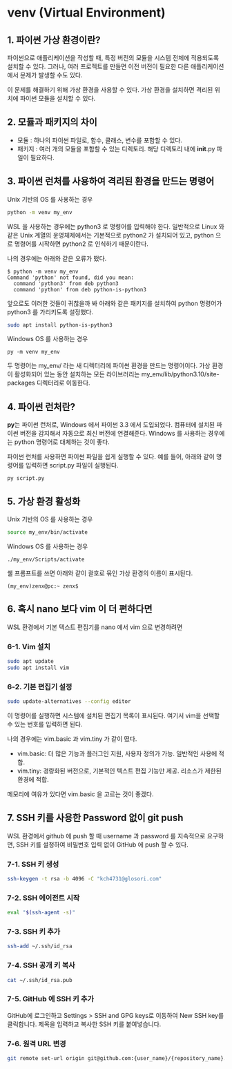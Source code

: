 # venv (Virtual Environment)

## 1. 파이썬 가상 환경이란?
파이썬으로 애플리케이션을 작성할 때, 특정 버전의 모듈을 시스템 전체에 적용되도록 설치할 수 있다. 그러나, 여러 프로젝트를 만들면 이전 버전이 필요한 다른 애플리케이션에서 문제가 발생할 수도 있다.

이 문제를 해결하기 위해 가상 환경을 사용할 수 있다. 가상 환경을 설치하면 격리된 위치에 파이썬 모듈을 설치할 수 있다.

## 2. 모듈과 패키지의 차이
- 모듈 :  하나의 파이썬 파일로, 함수, 클래스, 변수를 포함할 수 있다.
- 패키지 : 여러 개의 모듈을 포함할 수 있는 디렉토리. 해당 디렉토리 내에 __init__.py 파일이 필요하다.

## 3. 파이썬 런처를 사용하여 격리된 환경을 만드는 명령어
Unix 기반의 OS 를 사용하는 경우
```zsh
python -m venv my_env
```

WSL 을 사용하는 경우에는 python3 로 명령어를 입력해야 한다. 일반적으로 Linux 와 같은 Unix 계열의 운영체제에서는 기본적으로 python2 가 설치되어 있고, python 으로 명령어를 시작하면 python2 로 인식하기 때문이란다.

나의 경우에는 아래와 같은 오류가 떴다.
```
$ python -m venv my_env
Command 'python' not found, did you mean:
  command 'python3' from deb python3
  command 'python' from deb python-is-python3
```

앞으로도 이러한 것들이 귀찮을까 봐 아래와 같은 패키지를 설치하여 python 명령어가 python3 를 가리키도록 설정했다.
```bash
sudo apt install python-is-python3
```

Windows OS 를 사용하는 경우
```terminal
py -m venv my_env
```

두 명령어는 my_env/ 라는 새 디렉터리에 파이썬 환경을 만드는 명령어이다. 가상 환경이 활성화되어 있는 동안 설치하는 모든 라이브러리는 my_env/lib/python3.10/site-packages 디렉터리로 이동한다.

## 4. 파이썬 런처란?
**py**는 파이썬 런처로, Windows 에서 파이썬 3.3 에서 도입되었다. 컴퓨터에 설치된 파이썬 버전을 감지해서 자동으로 최신 버전에 연결해준다. Windows 를 사용하는 경우에는 python 명령어로 대체하는 것이 좋다.

파이썬 런처를 사용하면 파이썬 파일을 쉽게 실행할 수 있다. 예를 들어, 아래와 같이 명령어를 입력하면 script.py 파일이 실행된다.
```terminal
py script.py
```

## 5. 가상 환경 활성화
Unix 기반의 OS 를 사용하는 경우
```zsh
source my_env/bin/activate
```

Windows OS 를 사용하는 경우
```terminal
./my_env/Scripts/activate
```

쉘 프롬프트를 쓰면 아래와 같이 괄호로 묶인 가상 환경의 이름이 표시된다.
```
(my_env)zenx@pc:~ zenx$
```

## 6. 혹시 nano 보다 vim 이 더 편하다면
WSL 환경에서 기본 텍스트 편집기를 nano 에서 vim 으로 변경하려면

### 6-1. Vim 설치
```bash
sudo apt update
sudo apt install vim
```

### 6-2. 기본 편집기 설정
```bash
sudo update-alternatives --config editor
```
이 명령어를 실행하면 시스템에 설치된 편집기 목록이 표시된다. 여기서 vim을 선택할 수 있는 번호를 입력하면 된다.

나의 경우에는 vim.basic 과 vim.tiny 가 같이 떴다.

- vim.basic: 더 많은 기능과 플러그인 지원, 사용자 정의가 가능. 일반적인 사용에 적합.
- vim.tiny: 경량화된 버전으로, 기본적인 텍스트 편집 기능만 제공. 리소스가 제한된 환경에 적합.

메모리에 여유가 있다면 vim.basic 을 고르는 것이 좋겠다.

## 7. SSH 키를 사용한 Password 없이 git push
WSL 환경에서 github 에 push 할 때 username 과 password 를 지속적으로 요구하면, SSH 키를 설정하여 비밀번호 입력 없이 GitHub 에 push 할 수 있다.

### 7-1. SSH 키 생성
```bash
ssh-keygen -t rsa -b 4096 -C "kch4731@glosori.com"
```

### 7-2. SSH 에이전트 시작
```bash
eval "$(ssh-agent -s)"
```

### 7-3. SSH 키 추가
```bash
ssh-add ~/.ssh/id_rsa
```

### 7-4. SSH 공개 키 복사
```bash
cat ~/.ssh/id_rsa.pub
```

### 7-5. GitHub 에 SSH 키 추가
GitHub에 로그인하고 Settings > SSH and GPG keys로 이동하여 New SSH key를 클릭합니다.
제목을 입력하고 복사한 SSH 키를 붙여넣습니다.

### 7-6. 원격 URL 변경
```bash
git remote set-url origin git@github.com:{user_name}/{repository_name}.git
```
